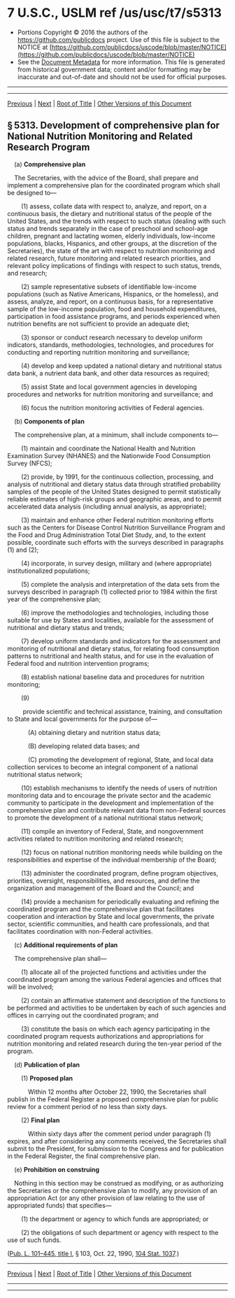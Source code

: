 ---
---

# 7 U.S.C., USLM ref /us/usc/t7/s5313

* Portions Copyright © 2016 the authors of the https://github.com/publicdocs project.
  Use of this file is subject to the NOTICE at [https://github.com/publicdocs/uscode/blob/master/NOTICE](https://github.com/publicdocs/uscode/blob/master/NOTICE)
* See the [Document Metadata](././../../../../..//README.md) for more information.
  This file is generated from historical government data; content and/or formatting may be inaccurate and out-of-date and should not be used for official purposes.

----------
----------

[Previous](./../../../../..//us/usc/t7/ch84/schI/m__us_usc_t7_s5312.md) | [Next](./../../../../..//us/usc/t7/ch84/schI/m__us_usc_t7_s5314.md) | [Root of Title](./../../../../../) | [Other Versions of this Document](https://publicdocs.github.io/go/links?ns=uslm&ref=%2Fus%2Fusc%2Ft7%2Fs5313)

## § 5313. Development of comprehensive plan for National Nutrition Monitoring and Related Research Program

    (a) __Comprehensive plan__ 

    The Secretaries, with the advice of the Board, shall prepare and implement a comprehensive plan for the coordinated program which shall be designed to—

        (1) assess, collate data with respect to, analyze, and report, on a continuous basis, the dietary and nutritional status of the people of the United States, and the trends with respect to such status (dealing with such status and trends separately in the case of preschool and school-age children, pregnant and lactating women, elderly individuals, low-income populations, blacks, Hispanics, and other groups, at the discretion of the Secretaries), the state of the art with respect to nutrition monitoring and related research, future monitoring and related research priorities, and relevant policy implications of findings with respect to such status, trends, and research;

        (2) sample representative subsets of identifiable low-income populations (such as Native Americans, Hispanics, or the homeless), and assess, analyze, and report, on a continuous basis, for a representative sample of the low-income population, food and household expenditures, participation in food assistance programs, and periods experienced when nutrition benefits are not sufficient to provide an adequate diet;

        (3) sponsor or conduct research necessary to develop uniform indicators, standards, methodologies, technologies, and procedures for conducting and reporting nutrition monitoring and surveillance;

        (4) develop and keep updated a national dietary and nutritional status data bank, a nutrient data bank, and other data resources as required;

        (5) assist State and local government agencies in developing procedures and networks for nutrition monitoring and surveillance; and

        (6) focus the nutrition monitoring activities of Federal agencies.

    (b) __Components of plan__ 

    The comprehensive plan, at a minimum, shall include components to—

        (1) maintain and coordinate the National Health and Nutrition Examination Survey (NHANES) and the Nationwide Food Consumption Survey (NFCS);

        (2) provide, by 1991, for the continuous collection, processing, and analysis of nutritional and dietary status data through stratified probability samples of the people of the United States designed to permit statistically reliable estimates of high-risk groups and geographic areas, and to permit accelerated data analysis (including annual analysis, as appropriate);

        (3) maintain and enhance other Federal nutrition monitoring efforts such as the Centers for Disease Control Nutrition Surveillance Program and the Food and Drug Administration Total Diet Study, and, to the extent possible, coordinate such efforts with the surveys described in paragraphs (1) and (2);

        (4) incorporate, in survey design, military and (where appropriate) institutionalized populations;

        (5) complete the analysis and interpretation of the data sets from the surveys described in paragraph (1) collected prior to 1984 within the first year of the comprehensive plan;

        (6) improve the methodologies and technologies, including those suitable for use by States and localities, available for the assessment of nutritional and dietary status and trends;

        (7) develop uniform standards and indicators for the assessment and monitoring of nutritional and dietary status, for relating food consumption patterns to nutritional and health status, and for use in the evaluation of Federal food and nutrition intervention programs;

        (8) establish national baseline data and procedures for nutrition monitoring;

        (9)

         provide scientific and technical assistance, training, and consultation to State and local governments for the purpose of—

            (A) obtaining dietary and nutrition status data;

            (B) developing related data bases; and

            (C) promoting the development of regional, State, and local data collection services to become an integral component of a national nutritional status network;

        (10) establish mechanisms to identify the needs of users of nutrition monitoring data and to encourage the private sector and the academic community to participate in the development and implementation of the comprehensive plan and contribute relevant data from non-Federal sources to promote the development of a national nutritional status network;

        (11) compile an inventory of Federal, State, and nongovernment activities related to nutrition monitoring and related research;

        (12) focus on national nutrition monitoring needs while building on the responsibilities and expertise of the individual membership of the Board;

        (13) administer the coordinated program, define program objectives, priorities, oversight, responsibilities, and resources, and define the organization and management of the Board and the Council; and

        (14) provide a mechanism for periodically evaluating and refining the coordinated program and the comprehensive plan that facilitates cooperation and interaction by State and local governments, the private sector, scientific communities, and health care professionals, and that facilitates coordination with non-Federal activities.

    (c) __Additional requirements of plan__ 

    The comprehensive plan shall—

        (1) allocate all of the projected functions and activities under the coordinated program among the various Federal agencies and offices that will be involved;

        (2) contain an affirmative statement and description of the functions to be performed and activities to be undertaken by each of such agencies and offices in carrying out the coordinated program; and

        (3) constitute the basis on which each agency participating in the coordinated program requests authorizations and appropriations for nutrition monitoring and related research during the ten-year period of the program.

    (d) __Publication of plan__ 

        (1) __Proposed plan__ 

            Within 12 months after October 22, 1990, the Secretaries shall publish in the Federal Register a proposed comprehensive plan for public review for a comment period of no less than sixty days.

        (2) __Final plan__ 

            Within sixty days after the comment period under paragraph (1) expires, and after considering any comments received, the Secretaries shall submit to the President, for submission to the Congress and for publication in the Federal Register, the final comprehensive plan.

    (e) __Prohibition on construing__ 

    Nothing in this section may be construed as modifying, or as authorizing the Secretaries or the comprehensive plan to modify, any provision of an appropriation Act (or any other provision of law relating to the use of appropriated funds) that specifies—

        (1) the department or agency to which funds are appropriated; or

        (2) the obligations of such department or agency with respect to the use of such funds.

([Pub. L. 101–445, title I][/us/pl/101/445/tI], § 103, Oct. 22, 1990, [104 Stat. 1037][/us/stat/104/1037].)

----------

[Previous](./../../../../..//us/usc/t7/ch84/schI/m__us_usc_t7_s5312.md) | [Next](./../../../../..//us/usc/t7/ch84/schI/m__us_usc_t7_s5314.md) | [Root of Title](./../../../../../) | [Other Versions of this Document](https://publicdocs.github.io/go/links?ns=uslm&ref=%2Fus%2Fusc%2Ft7%2Fs5313)

----------
----------

[/us/pl/101/445/tI]: https://publicdocs.github.io/go/links?ns=uslm&ref=%2Fus%2Fpl%2F101%2F445%2FtI
[/us/stat/104/1037]: https://publicdocs.github.io/go/links?ns=uslm&ref=%2Fus%2Fstat%2F104%2F1037



